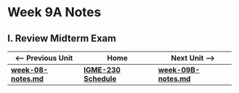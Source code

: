 # Week 9A Notes

## I. Review Midterm Exam


| <-- Previous Unit | Home | Next Unit -->
| --- | --- | --- 
| [**week-08-notes.md**](week-08-notes.md)     |  [**IGME-230 Schedule**](../schedule.md) | [**week-09B-notes.md**](week-09B-notes.md)

